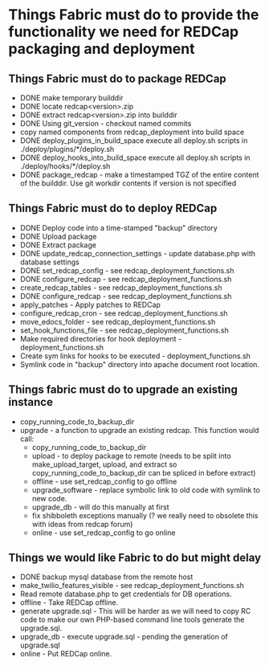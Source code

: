 # Things Fabric must do to provide the functionality we need for REDCap packaging and deployment

## Things Fabric must do to package REDCap

* DONE make temporary builddir
* DONE locate redcap\<version\>.zip
* DONE extract redcap\<version\>.zip into builddir
* DONE Using git_version - checkout named commits
* copy named components from redcap_deployment into build space
* DONE deploy_plugins_in_build_space execute all deploy.sh scripts in ./deploy/plugins/*/deploy.sh
* DONE deploy_hooks_into_build_space execute all deploy.sh scripts in ./deploy/hooks/*/deploy.sh
* DONE package_redcap - make a timestamped TGZ of the entire content of the builddir. Use git workdir contents if version is not specified


## Things Fabric must do to deploy REDCap

* DONE Deploy code into a time-stamped "backup" directory
* DONE Upload package
* DONE Extract package
* DONE update_redcap_connection_settings - update database.php with database settings
* DONE set_redcap_config - see redcap\_deployment\_functions.sh
* DONE configure_redcap - see redcap\_deployment\_functions.sh
* create_redcap_tables - see redcap\_deployment\_functions.sh
* DONE configure_redcap - see redcap\_deployment\_functions.sh
* apply_patches - Apply patches to REDCap
* configure_redcap_cron - see redcap\_deployment\_functions.sh
* move_edocs_folder - see redcap\_deployment\_functions.sh
* set_hook_functions_file - see redcap\_deployment\_functions.sh
* Make required directories for hook deployment - deployment_functions.sh
* Create sym links for hooks to be executed - deployment_functions.sh
* Symlink code in "backup" directory into apache document root location.


## Things fabric must do to upgrade an existing instance
* copy_running_code_to_backup_dir
* upgrade - a function to upgrade an existing redcap. This function would call:
    * copy_running_code_to_backup_dir
    * upload - to deploy package to remote (needs to be split into make_upload_target, upload, and extract so copy_running_code_to_backup_dir can be spliced in before extract)
    * offline - use set_redcap_config to go offline
    * upgrade_software - replace symbolic link to old code with symlink to new code.
    * upgrade_db - will do this manually at first
    * fix shibboleth exceptions manually (? we really need to obsolete this with ideas from redcap forum)
    * online - use set_redcap_config to go online


## Things we would like Fabric to do but might delay

* DONE backup mysql database from the remote host
* make_twilio_features_visible - see redcap\_deployment\_functions.sh
* Read remote database.php to get credentials for DB operations.
* offline - Take REDCap offline.
* generate upgrade.sql - This will be harder as we will need to copy RC code to make our own PHP-based command line tools generate the upgrade.sql.
* upgrade_db - execute upgrade.sql - pending the generation of upgrade.sql
* online - Put REDCap online.

